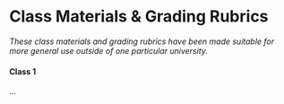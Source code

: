 # Class Materials & Grading Rubrics

_These class materials and grading rubrics have been made suitable for more general use outside of one particular university._

#### Class 1

...
